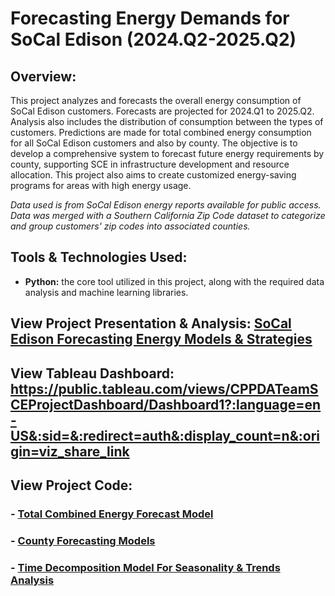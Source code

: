 # Forecasting Energy Demands for SoCal Edison (2024.Q2-2025.Q2)

## Overview:
This project analyzes and forecasts the overall energy consumption of SoCal Edison customers. Forecasts are projected for 2024.Q1 to 2025.Q2. Analysis also includes the distribution of consumption between the types of customers. Predictions are made for total combined energy consumption for all SoCal Edison customers and also by county. The objective is to develop a comprehensive system to forecast future energy requirements by county, supporting SCE in infrastructure development and resource allocation. This project also aims to create customized energy-saving programs for areas with high energy usage.

*Data used is from SoCal Edison energy reports available for public access. Data was merged with a Southern California Zip Code dataset to categorize and group customers' zip codes into associated counties.*

## Tools & Technologies Used:
- **Python:** the core tool utilized in this project, along with the required data analysis and machine learning libraries.

## View Project Presentation & Analysis: [SoCal Edison Forecasting Energy Models & Strategies](https://view.officeapps.live.com/op/view.aspx?src=https%3A%2F%2Fraw.githubusercontent.com%2Fadamchua97%2Fsce-forecasting-energy-demand-analysis%2Fmain%2FSCE%2520Forecasting%2520Models%2520Presentation.pptx&wdOrigin=BROWSELINK)

## View Tableau Dashboard: https://public.tableau.com/views/CPPDATeamSCEProjectDashboard/Dashboard1?:language=en-US&:sid=&:redirect=auth&:display_count=n&:origin=viz_share_link

## View Project Code:
### - [Total Combined Energy Forecast Model](https://github.com/adamchua97/sce-forecasting-energy-demand-analysis/blob/main/sarimax_model.ipynb)
### - [County Forecasting Models](https://github.com/adamchua97/sce-forecasting-energy-demand-analysis/tree/main/sce_county_forecasts)
### - [Time Decomposition Model For Seasonality & Trends Analysis](https://github.com/adamchua97/sce-forecasting-energy-demand-analysis/blob/main/time_decomposition_model.ipynb)
